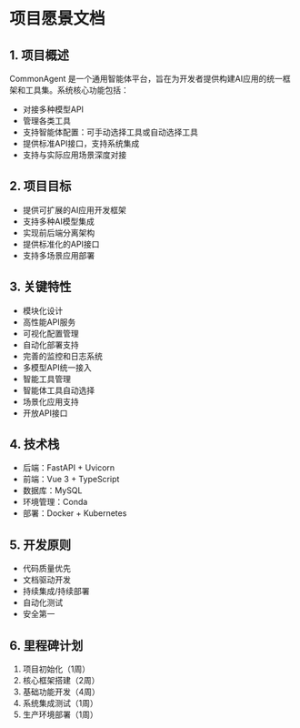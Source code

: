 # 项目愿景文档

## 1. 项目概述
CommonAgent 是一个通用智能体平台，旨在为开发者提供构建AI应用的统一框架和工具集。系统核心功能包括：
- 对接多种模型API
- 管理各类工具
- 支持智能体配置：可手动选择工具或自动选择工具
- 提供标准API接口，支持系统集成
- 支持与实际应用场景深度对接

## 2. 项目目标
- 提供可扩展的AI应用开发框架
- 支持多种AI模型集成
- 实现前后端分离架构
- 提供标准化的API接口
- 支持多场景应用部署

## 3. 关键特性
- 模块化设计
- 高性能API服务
- 可视化配置管理
- 自动化部署支持
- 完善的监控和日志系统
- 多模型API统一接入
- 智能工具管理
- 智能体工具自动选择
- 场景化应用支持
- 开放API接口

## 4. 技术栈
- 后端：FastAPI + Uvicorn
- 前端：Vue 3 + TypeScript
- 数据库：MySQL
- 环境管理：Conda
- 部署：Docker + Kubernetes

## 5. 开发原则
- 代码质量优先
- 文档驱动开发
- 持续集成/持续部署
- 自动化测试
- 安全第一

## 6. 里程碑计划
1. 项目初始化（1周）
2. 核心框架搭建（2周）
3. 基础功能开发（4周）
4. 系统集成测试（1周）
5. 生产环境部署（1周）
